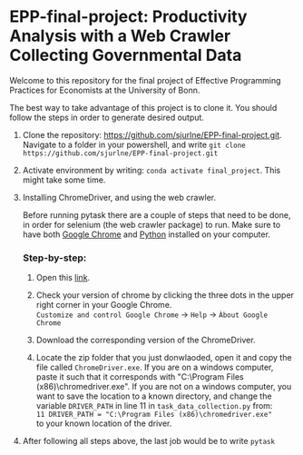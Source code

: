 # EPP-final-project: Productivity Analysis with a Web Crawler Collecting Governmental Data
Welcome to this repository for the final project of Effective Programming Practices for Economists at the University of Bonn.

The best way to take advantage of this project is to clone it. You should follow the steps in order to generate
desired output.

1. Clone the repository: https://github.com/sjurlne/EPP-final-project.git. Navigate to a folder in your powershell,
    and write 
    ```git clone https://github.com/sjurlne/EPP-final-project.git```

2. Activate environment by writing: 
    ```conda activate final_project```.
    This might take some time.


3. Installing ChromeDriver, and using the web crawler.

    Before running pytask there are a couple of steps that need to be done, in order for selenium (the web crawler package) to run. Make sure to have both [Google Chrome](https://www.google.com/chrome/) and [Python](https://www.python.org/downloads/) installed on your computer.

    ### Step-by-step:

    1. Open this [link](https://chromedriver.chromium.org/downloads). 
    
    2. Check your version of chrome by clicking the three dots in the upper right corner in your Google Chrome.  
        ```Customize and control Google Chrome``` -> ```Help``` -> ```Àbout Google Chrome```  

    3. Download the corresponding version of the ChromeDriver.

    4. Locate the zip folder that you just donwlaoded, open it and copy the file called ```ChromeDriver.exe```.   If you are on a windows
    computer, paste it such that it corresponds with "C:\Program Files (x86)\chromedriver.exe".   If you are not on a windows computer, you want to save the location to a known directory, and change the variable   ```DRIVER_PATH``` in line 11 in ```task_data_collection.py``` from:  
    ```11 DRIVER_PATH = "C:\Program Files (x86)\chromedriver.exe"```   
    to your known location of the driver.

4. After following all steps above, the last job would be to write ```pytask```  